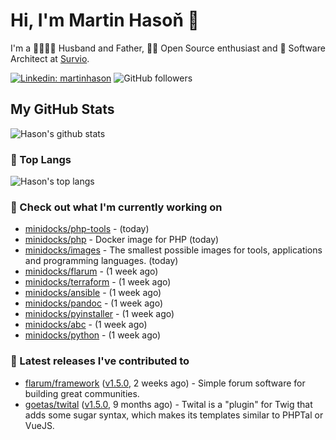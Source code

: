 # Hi, I'm Martin Hasoň 👋

I'm a 👨‍👩‍👧‍👦 Husband and Father, 🧑‍💻 Open Source enthusiast and 📐 Software Architect at [Survio](https://www.survio.com).

[![Linkedin: martinhason](https://img.shields.io/badge/-Martin%20Hasoň-blue?style=flat-square&logo=Linkedin&logoColor=white&link=https://www.linkedin.com/in/martinhason/)](https://www.linkedin.com/in/martinhason/)
![GitHub followers](https://img.shields.io/github/followers/hason?label=Follow&style=social)


## My GitHub Stats
![Hason's github stats](https://github-readme-stats.vercel.app/api?username=hason&show_icons=true&include_all_commits=true&theme=dracula&hide_border=true&hide_title=true)

### 💾 Top Langs
![Hason's top langs](https://github-readme-stats.vercel.app/api/top-langs/?username=hason&layout=compact&theme=dracula&hide_border=true&hide_title=true)

### 👷 Check out what I'm currently working on

- [minidocks/php-tools](https://github.com/minidocks/php-tools) -  (today)
- [minidocks/php](https://github.com/minidocks/php) - Docker image for PHP (today)
- [minidocks/images](https://github.com/minidocks/images) - The smallest possible images for tools, applications and programming languages. (today)
- [minidocks/flarum](https://github.com/minidocks/flarum) -  (1 week ago)
- [minidocks/terraform](https://github.com/minidocks/terraform) -  (1 week ago)
- [minidocks/ansible](https://github.com/minidocks/ansible) -  (1 week ago)
- [minidocks/pandoc](https://github.com/minidocks/pandoc) -  (1 week ago)
- [minidocks/pyinstaller](https://github.com/minidocks/pyinstaller) -  (1 week ago)
- [minidocks/abc](https://github.com/minidocks/abc) -  (1 week ago)
- [minidocks/python](https://github.com/minidocks/python) -  (1 week ago)

### 🔭 Latest releases I've contributed to

- [flarum/framework](https://github.com/flarum/framework) ([v1.5.0](https://github.com/flarum/framework/releases/tag/v1.5.0), 2 weeks ago) - Simple forum software for building great communities.
- [goetas/twital](https://github.com/goetas/twital) ([v1.5.0](https://github.com/goetas/twital/releases/tag/v1.5.0), 9 months ago) - Twital is a &#34;plugin&#34; for Twig that adds some sugar syntax, which makes its templates similar to PHPTal or VueJS.
